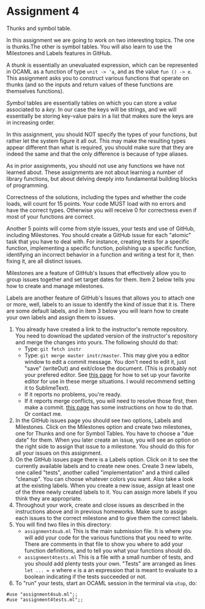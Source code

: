 # Assignment 4

Thunks and symbol table.

In this assignment we are going to work on two interesting topics. The one is thunks.The other is symbol tables. You will also learn to use the Milestones and Labels features in GitHub.

A *thunk* is essentially an unevaluated expression, which can be represented in OCAML as a function of type `unit -> 'a`, and as the value `fun () -> e`. This assignment asks you to construct various functions that operate on thunks (and so the inputs and return values of these functions are themselves functions).

*Symbol* tables are essentially tables on which you can store a *value* associated to a *key*. In our case the keys will be strings, and we will essentially be storing key-value pairs in a list that makes sure the keys are in increasing order.

In this assignment, you should NOT specify the types of your functions, but rather let the system figure it all out. This may make the resulting types appear different than what is required, you should make sure that they are indeed the same and that the only difference is because of type aliases.

As in prior assignments, you should not use any functions we have not learned about. These assignments are not about learning a number of library functions, but about delving deeply into fundamental building blocks of programming.

Correctness of the solutions, including the types and whether the code loads, will count for 15 points. Your code MUST load with no errors and have the correct types. Otherwise you will receive 0 for correctness even if most of your functions are correct.

Another 5 points will come from style issues, your tests and use of GitHub, including Milestones. You should create a GitHub issue for each "atomic" task that you have to deal with. For instance, creating tests for a specific function, implementing a specific function, polishing up a specific function, identifying an incorrect behavior in a function and writing a test for it, then fixing it, are all distinct issues.

Milestones are a feature of GitHub's Issues that effectively allow you to group issues together and set target dates for them. Item 2 below tells you how to create and manage milestones.

Labels are another feature of GitHub's Issues that allows you to attach one or more, well, labels to an issue to identify the kind of issue that it is. There are some default labels, and in item 3 below you will learn how to create your own labels and assign them to issues.

1. You already have created a link to the instructor's remote repository. You need to download the updated version of the instructor's repository and merge the changes into yours. The following should do that:
    - Type: `git fetch instr`
    - Type: `git merge master instr/master`. This may give you a editor window to edit a commit message. You don't need to edit it, just "save" (writeOut) and exit/close the document. (This is probably not your prefered editor. See [this page](https://help.github.com/articles/associating-text-editors-with-git/) for how to set up your favorite editor for use in these merge situations. I would recommend setting it to SublimeText).
    - If it reports no problems, you're ready.
    - If it reports merge conflicts, you will need to resolve those first, then make a commit. [this page](https://help.github.com/articles/resolving-a-merge-conflict-from-the-command-line/) has some instructions on how to do that. Or contact me.
2. In the GitHub issues page you should see two options, Labels and Milestones. Click on the Milestones option and create two milestones, one for Thunks and one for Symbol Tables. You have to choose a "due date" for them. When you later create an issue, you will see an option on the right side to assign that issue to a milestone. You should do this for all your issues on this assignment.
3. On the GitHub issues page there is a Labels option. Click on it to see the currently available labels and to create new ones. Create 3 new labels, one called "tests", another called "implementation" and a third called "cleanup". You can choose whatever colors you want. Also take a look at the existing labels. When you create a new issue, assign at least one of the three newly created labels to it. You can assign more labels if you think they are appropriate.
4. Throughout your work, create and close issues as described in the instructions above and in previous homeworks. Make sure to assign each issues to the correct milestone and to give them the correct labels.
5. You will find two files in this directory:
    - `assignment4sub.ml` This is the main submission file. It is where you will add your code for the various functions that you need to write. There are comments in that file to show you where to add your function definitions, and to tell you what your functions should do.
    - `assignment4tests.ml` This is a file with a small number of tests, and you should add plenty tests your own. "Tests" are arranged as lines `let ... = e` where `e` is a an expression that is meant to evaluate to a boolean indicating if the tests succeeded or not.
6. To "run" your tests, start an OCAML session in the terminal via `utop`, do:
```
#use "assignment4sub.ml";;
#use "assignment4tests.ml";;
```
